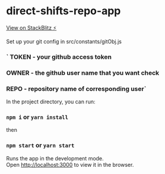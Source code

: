 # direct-shifts-repo-app

[View on StackBlitz ⚡️](https://react-tweg4z.stackblitz.io)

Set up your git config in src/constants/gitObj.js

### ` TOKEN - your github access token

### OWNER - the github user name that you want check

### REPO - repository name of corresponding user`

In the project directory, you can run:

### `npm i` or `yarn install`

then

### `npm start` or `yarn start`

Runs the app in the development mode.<br />
Open [http://localhost:3000](http://localhost:3000) to view it in the browser.
